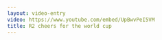 ```yaml
---
layout: video-entry
video: https://www.youtube.com/embed/UpBwvPeI5VM
title: R2 cheers for the world cup
---
```

